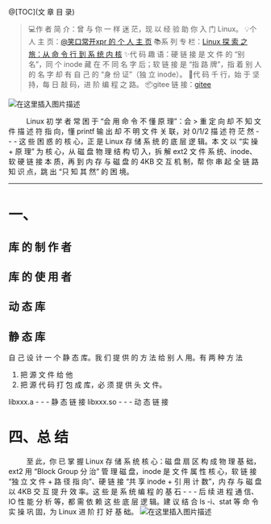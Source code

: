 @[TOC](文 章 目 录)
>💻作 者 简 介：曾 与 你 一 样 迷 茫，现 以 经 验 助 你 入 门 Linux。
>💡个 人 主 页：[@笑口常开xpr 的 个 人 主 页](https://blog.csdn.net/2301_78847073?spm=1000.2115.3001.5343)
>📚系 列 专 栏：[Linux 探 索 之 旅：从 命 令 行 到 系 统 内 核](https://blog.csdn.net/2301_78847073/category_13024932.html)
>✨代 码 趣 语：硬 链 接 是 文 件 的 “别 名”，同 个 inode 藏 在 不 同 名 字 后；软 链 接 是 “指 路 牌”，指 着 别 人 的 名 字 却 有 自 己 的 “身 份 证”（独 立 inode）。
>💪代 码 千 行，始 于 坚 持，每 日 敲 码，进 阶 编 程 之 路。
>📦gitee 链 接：[gitee](https://gitee.com/xiaokouchangkai123)

![在这里插入图片描述](https://i-blog.csdnimg.cn/direct/d0d0f00435574ba18b5f41559cc776ce.png)

&nbsp;&nbsp;&nbsp;&nbsp;&nbsp;&nbsp;&nbsp;&nbsp;&nbsp;Linux 初 学 者 常 困 于 “会 用 命 令 不 懂 原 理”：会 > 重 定 向 却 不 知 文 件 描 述 符 指 向，懂 printf 输 出 却 不 明 文 件 关 联，对 0/1/2 描 述 符 茫 然 - - -  这 些 困 惑 的 核 心，正 是 Linux 存 储 系 统 的 底 层 逻 辑。本 文 以 “实 操 + 原 理” 为 核 心，从 磁 盘 物 理 结 构 切 入，拆 解 ext2 文 件 系 统、inode、软 硬 链 接 本 质，再 到 内 存 与 磁 盘 的 4KB 交 互 机 制，帮 你 串 起 全 链 路 知 识 点，跳 出 “只 知 其 然” 的 困 境。
***
# 一、
## 库 的 制 作 者

## 库 的 使 用 者
## 动 态 库
## 静 态 库
自 己 设 计 一 个 静 态 库。我 们 提 供 的 方 法 给 别 人 用。有 两 种 方 法

1. 把 源 文 件 给 他
2. 把 源 代 码 打 包 成 库，必 须 提 供 头 文 件。

libxxx.a - - - 静 态 链 接
libxxx.so - - - 动 态 链 接

# 四、总 结
&nbsp;&nbsp;&nbsp;&nbsp;&nbsp;&nbsp;&nbsp;&nbsp;&nbsp;至 此，你 已 掌 握 Linux 存 储 系 统 核 心：磁 盘 扇 区 构 成 物 理 基 础，ext2 用 “Block Group 分 治” 管 理 磁 盘，inode 是 文 件 属 性 核 心，软 链 接 “独 立 文 件 + 路 径 指 向”、硬 链 接 “共 享 inode + 引 用 计 数”，内 存 与 磁 盘 以  4KB 交 互 提 升 效 率。这 些 是 系 统 编 程 的 基 石 - - -  后 续 进 程 通 信、IO 性 能 分 析 等，都 需 依 赖 这 些 底 层 逻 辑。建 议 结 合 ls -i、stat 等 命 令 实 操 巩 固，为 Linux 进 阶 打 好 基 础。
![在这里插入图片描述](https://i-blog.csdnimg.cn/direct/bbfbd63c666a40f59da7890610dda342.png)